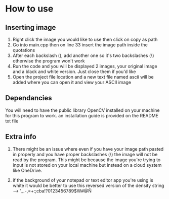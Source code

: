 # How to use

## Inserting image 

1. Right click the image you would like to use then click on copy as path
2. Go into main.cpp then on line 33 insert the image path inside the quotations
3. After each backslash (\), add another one so it's two backslashes (\\) otherwise the program won't work
4. Run the code and you will be displayed 2 images, your original image and a black and white version. Just close them if you'd like
5. Open the project file location and a new text file named ascii will be added where you can open it and view your ASCII image

## Dependancies

You will need to have the public library OpenCV installed on your machine for this program to work. an installation guide is provided on the README txt file

## Extra info

1. There might be an issue where even if you have your image path pasted in properly and you have proper backslashes (\\) 
the image will not be read by the program. This might be because the image you're trying to input is not stored on 
your local machine but instead on a cloud system like OneDrive.

2. if the background of your notepad or text editor app you're using is white it would be 
better to use this reversed version of the density string --> '_.-,=+:;cba!?0123456789$W#@Ñ
